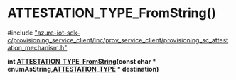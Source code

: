 # ATTESTATION_TYPE_FromString()

\#include ["azure-iot-sdk-c/provisioning_service_client/inc/prov_service_client/provisioning_sc_attestation_mechanism.h"](../iot-c-ref-provisioning-sc-attestation-mechanism-h.md)  

**int [ATTESTATION_TYPE_FromString](#provisioning__sc__attestation__mechanism_8h_1a3aaf8340708c8bf58bb7305692a28211)(const char * enumAsString,[ATTESTATION_TYPE](#provisioning__sc__attestation__mechanism_8h_1a48a04269fd3dcfeeb6523c937b3b8760) * destination)**

